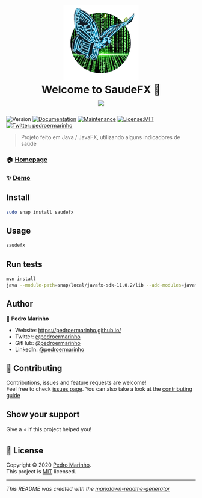 <h1 align="center">
<img src="saudefx.png" height="200" width="200"><br/>
Welcome to SaudeFX 👋
<a href="https://snapcraft.io/saudefx"> <br/> <img src="https://github.com/snapcore/snap-store-badges/raw/master/PT/%5BPT%5D-snap-store-black-uneditable%401x.png"></a>
</h1>
<p>
<img alt="Version" src="https://img.shields.io/badge/version-0.2.0-blue.svg?cacheSeconds=2592000" />
<a href="https://github.com/pedroermarinho/SaudeFX#readme" target="_blank"><img alt="Documentation" src="https://img.shields.io/badge/documentation-yes-brightgreen.svg" /></a>
<a href="https://github.com/pedroermarinho/SaudeFX/graphs/commit-activity" target="_blank"><img alt="Maintenance" src="https://img.shields.io/badge/Maintained%3F-yes-green.svg" /></a>
<a href="https://github.com/pedroermarinho/SaudeFX/blob/master/LICENSE" target="_blank"><img alt="License:MIT" src="https://img.shields.io/badge/License-MIT-yellow.svg" /></a>
<a href="https://twitter.com/pedroermarinho" target="_blank"><img alt="Twitter: pedroermarinho" src="https://img.shields.io/twitter/follow/pedroermarinho.svg?style=social" /></a>
</p>

> Projeto feito em Java / JavaFX, utilizando alguns indicadores de saúde
### 🏠 [Homepage](https://github.com/pedroermarinho/SaudeFX#readme)
### ✨ [Demo](https://github.com/pedroermarinho/SaudeFX#readme)
## Install
```sh
sudo snap install saudefx

```

## Usage
```sh
saudefx

```

## Run tests
```sh
mvn install
java --module-path=snap/local/javafx-sdk-11.0.2/lib --add-modules=javafx.controls,javafx.fxml,com.jfoenix --add-exports javfx.controls/com.sun.javafx.scene.control=com.jfoenix --add-exports javafx.controls/com.sun.javafx.scene.control.behavior=com.jfoenix  -cp shade/SaudeFX.jar br.com.saudefx.App

```

## Author
👤 **Pedro Marinho**
* Website: https://pedroermarinho.github.io/
* Twitter: [@pedroermarinho](https://twitter.com/pedroermarinho)
* GitHub: [@pedroermarinho](https://github.com/{github_username})
* LinkedIn: [@pedroermarinho](https://linkedin.com/in/{author_linkedin_username})



## 🤝 Contributing
Contributions, issues and feature requests are welcome!<br />Feel free to check [issues page](https://github.com/pedroermarinho/SaudeFX/issues). You can also take a look at the [contributing guide](https://github.com/pedroermarinho/SaudeFX/blob/master/CONTRIBUTING.md)
## Show your support
Give a ⭐️ if this project helped you!

## 📝 License

Copyright © 2020 [Pedro Marinho](https://github.com/pedroermarinho ).<br/>
This project is [MIT](https://github.com/pedroermarinho/SaudeFX/blob/master/LICENSE) licensed.

---
_This README was created with the [markdown-readme-generator](https://github.com/pedroermarinho/markdown-readme-generator)_